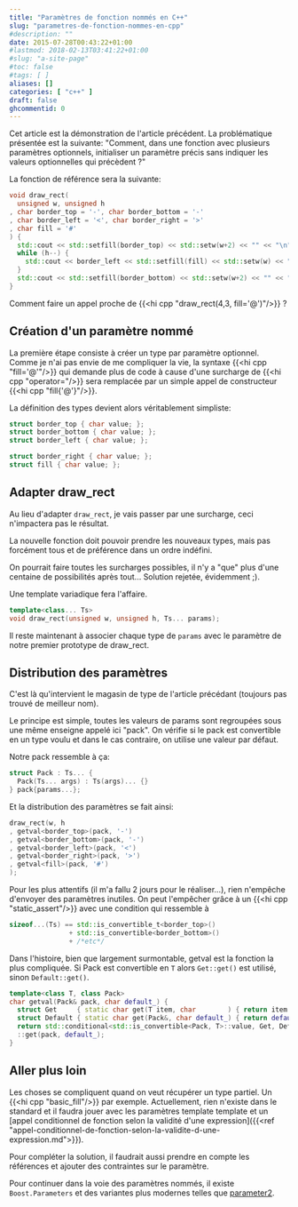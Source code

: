 ```yaml
---
title: "Paramètres de fonction nommés en C++"
slug: "parametres-de-fonction-nommes-en-cpp"
#description: ""
date: 2015-07-28T00:43:22+01:00
#lastmod: 2018-02-13T03:41:22+01:00
#slug: "a-site-page"
#toc: false
#tags: [ ]
aliases: []
categories: [ "c++" ]
draft: false
ghcommentid: 0
---
```


Cet article est la démonstration de l'article précédent. La problématique présentée est la suivante: "Comment, dans une fonction avec plusieurs paramètres optionnels, initialiser un paramètre précis sans indiquer les valeurs optionnelles qui précèdent ?"

La fonction de référence sera la suivante:

```cpp
void draw_rect(
  unsigned w, unsigned h
, char border_top = '-', char border_bottom = '-'
, char border_left = '<', char border_right = '>'
, char fill = '#'
) {
  std::cout << std::setfill(border_top) << std::setw(w+2) << "" << "\n";
  while (h--) {
    std::cout << border_left << std::setfill(fill) << std::setw(w) << "" << border_right << "\n";
  }
  std::cout << std::setfill(border_bottom) << std::setw(w+2) << "" << "\n";
}
```

Comment faire un appel proche de {{<hi cpp "draw_rect(4,3, fill='@')"/>}} ?

## Création d'un paramètre nommé

La première étape consiste à créer un type par paramètre optionnel. Comme je n'ai pas envie de me compliquer la vie, la syntaxe {{<hi cpp "fill='@'"/>}} qui demande plus de code à cause d'une surcharge de {{<hi cpp "operator="/>}} sera remplacée par un simple appel de constructeur {{<hi cpp "fill{'@'}"/>}}.

La définition des types devient alors véritablement simpliste:

```cpp
struct border_top { char value; };
struct border_bottom { char value; };
struct border_left { char value; };

struct border_right { char value; };
struct fill { char value; };
```

## Adapter draw_rect

Au lieu d'adapter `draw_rect`, je vais passer par une surcharge, ceci n'impactera pas le résultat.

La nouvelle fonction doit pouvoir prendre les nouveaux types, mais pas forcément tous et de préférence dans un ordre indéfini.

On pourrait faire toutes les surcharges possibles, il n'y a "que" plus d'une centaine de possibilités après tout... Solution rejetée, évidemment ;).

Une template variadique fera l'affaire.

```cpp
template<class... Ts>
void draw_rect(unsigned w, unsigned h, Ts... params);
```

Il reste maintenant à associer chaque type de `params` avec le paramètre de notre premier prototype de draw_rect.

## Distribution des paramètres

C'est là qu'intervient le magasin de type de l'article précédant (toujours pas trouvé de meilleur nom).

Le principe est simple, toutes les valeurs de params sont regroupées sous une même enseigne appelé ici "pack". On vérifie si le pack est convertible en un type voulu et dans le cas contraire, on utilise une valeur par défaut.

Notre pack ressemble à ça:

```cpp
struct Pack : Ts... {
  Pack(Ts... args) : Ts(args)... {}
} pack{params...};
```

Et la distribution des paramètres se fait ainsi:

```cpp
draw_rect(w, h
, getval<border_top>(pack, '-')
, getval<border_bottom>(pack, '-')
, getval<border_left>(pack, '<')
, getval<border_right>(pack, '>')
, getval<fill>(pack, '#')
);
```

Pour les plus attentifs (il m'a fallu 2 jours pour le réaliser…), rien n'empêche d'envoyer des paramètres inutiles. On peut l'empêcher grâce à un {{<hi cpp "static_assert"/>}} avec une condition qui ressemble à

```cpp
sizeof...(Ts) == std::is_convertible_t<border_top>()
               + std::is_convertible<border_bottom>()
               + /*etc*/
```

Dans l'histoire, bien que largement surmontable, getval est la fonction la plus compliquée. Si Pack est convertible en `T` alors `Get::get()` est utilisé, sinon `Default::get()`.

```cpp
template<class T, class Pack>
char getval(Pack& pack, char default_) {
  struct Get     { static char get(T item, char        ) { return item.value; } };
  struct Default { static char get(Pack&, char default_) { return default_;   } };
  return std::conditional<std::is_convertible<Pack, T>::value, Get, Default>::type
  ::get(pack, default_);
}
```

## Aller plus loin

Les choses se compliquent quand on veut récupérer un type partiel. Un {{<hi cpp "basic_fill<T>"/>}} par exemple. Actuellement, rien n'existe dans le standard et il faudra jouer avec les paramètres template template et un [appel conditionnel de fonction selon la validité d'une expression]({{<ref "appel-conditionnel-de-fonction-selon-la-validite-d-une-expression.md">}}).

Pour compléter la solution, il faudrait aussi prendre en compte les références et ajouter des contraintes sur le paramètre.

Pour continuer dans la voie des paramètres nommés, il existe `Boost.Parameters` et des variantes plus modernes telles que [parameter2](https://github.com/odinthenerd/parameter2).
